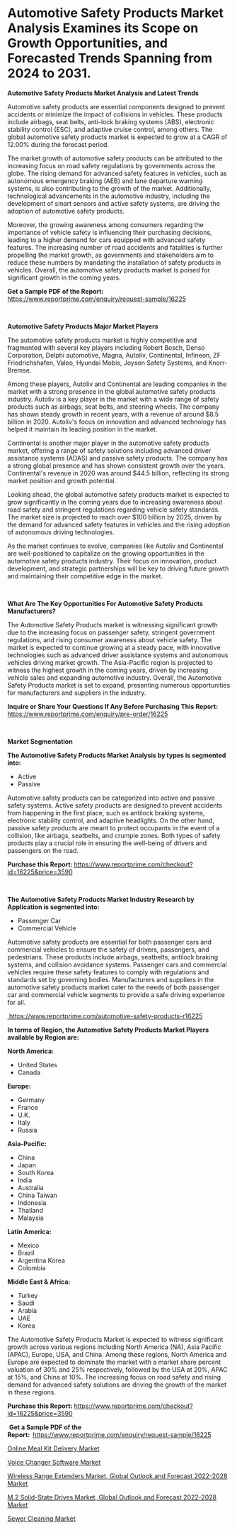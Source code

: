 <p><h1>Automotive Safety Products Market Analysis Examines its Scope on Growth Opportunities, and Forecasted Trends Spanning from 2024 to 2031.</h1></p><p><strong>Automotive Safety Products Market Analysis and Latest Trends</strong></p>
<p><p>Automotive safety products are essential components designed to prevent accidents or minimize the impact of collisions in vehicles. These products include airbags, seat belts, anti-lock braking systems (ABS), electronic stability control (ESC), and adaptive cruise control, among others. The global automotive safety products market is expected to grow at a CAGR of 12.00% during the forecast period.</p><p>The market growth of automotive safety products can be attributed to the increasing focus on road safety regulations by governments across the globe. The rising demand for advanced safety features in vehicles, such as autonomous emergency braking (AEB) and lane departure warning systems, is also contributing to the growth of the market. Additionally, technological advancements in the automotive industry, including the development of smart sensors and active safety systems, are driving the adoption of automotive safety products.</p><p>Moreover, the growing awareness among consumers regarding the importance of vehicle safety is influencing their purchasing decisions, leading to a higher demand for cars equipped with advanced safety features. The increasing number of road accidents and fatalities is further propelling the market growth, as governments and stakeholders aim to reduce these numbers by mandating the installation of safety products in vehicles. Overall, the automotive safety products market is poised for significant growth in the coming years.</p></p>
<p><strong>Get a Sample PDF of the Report:&nbsp;</strong> <a href="https://www.reportprime.com/enquiry/request-sample/16225">https://www.reportprime.com/enquiry/request-sample/16225</a></p>
<p>&nbsp;</p>
<p><strong>Automotive Safety Products Major Market Players</strong></p>
<p><p>The automotive safety products market is highly competitive and fragmented with several key players including Robert Bosch, Denso Corporation, Delphi automotive, Magna, Autoliv, Continental, Infineon, ZF Friedrichshafen, Valeo, Hyundai Mobis, Joyson Safety Systems, and Knorr-Bremse. </p><p>Among these players, Autoliv and Continental are leading companies in the market with a strong presence in the global automotive safety products industry. Autoliv is a key player in the market with a wide range of safety products such as airbags, seat belts, and steering wheels. The company has shown steady growth in recent years, with a revenue of around $8.5 billion in 2020. Autoliv's focus on innovation and advanced technology has helped it maintain its leading position in the market.</p><p>Continental is another major player in the automotive safety products market, offering a range of safety solutions including advanced driver assistance systems (ADAS) and passive safety products. The company has a strong global presence and has shown consistent growth over the years. Continental's revenue in 2020 was around $44.5 billion, reflecting its strong market position and growth potential.</p><p>Looking ahead, the global automotive safety products market is expected to grow significantly in the coming years due to increasing awareness about road safety and stringent regulations regarding vehicle safety standards. The market size is projected to reach over $100 billion by 2025, driven by the demand for advanced safety features in vehicles and the rising adoption of autonomous driving technologies.</p><p>As the market continues to evolve, companies like Autoliv and Continental are well-positioned to capitalize on the growing opportunities in the automotive safety products industry. Their focus on innovation, product development, and strategic partnerships will be key to driving future growth and maintaining their competitive edge in the market.</p></p>
<p>&nbsp;</p>
<p><strong>What Are The Key Opportunities For Automotive Safety Products Manufacturers?</strong></p>
<p><p>The Automotive Safety Products market is witnessing significant growth due to the increasing focus on passenger safety, stringent government regulations, and rising consumer awareness about vehicle safety. The market is expected to continue growing at a steady pace, with innovative technologies such as advanced driver assistance systems and autonomous vehicles driving market growth. The Asia-Pacific region is projected to witness the highest growth in the coming years, driven by increasing vehicle sales and expanding automotive industry. Overall, the Automotive Safety Products market is set to expand, presenting numerous opportunities for manufacturers and suppliers in the industry.</p></p>
<p><strong>Inquire or Share Your Questions If Any Before Purchasing This Report:</strong> <a href="https://www.reportprime.com/enquiry/pre-order/16225">https://www.reportprime.com/enquiry/pre-order/16225</a></p>
<p>&nbsp;</p>
<p><strong>Market Segmentation</strong></p>
<p><strong>The Automotive Safety Products Market Analysis by types is segmented into:</strong></p>
<p><ul><li>Active</li><li>Passive</li></ul></p>
<p><p>Automotive safety products can be categorized into active and passive safety systems. Active safety products are designed to prevent accidents from happening in the first place, such as antilock braking systems, electronic stability control, and adaptive headlights. On the other hand, passive safety products are meant to protect occupants in the event of a collision, like airbags, seatbelts, and crumple zones. Both types of safety products play a crucial role in ensuring the well-being of drivers and passengers on the road.</p></p>
<p><strong>Purchase this Report:&nbsp;</strong><a href="https://www.reportprime.com/checkout?id=16225&price=3590">https://www.reportprime.com/checkout?id=16225&price=3590</a></p>
<p>&nbsp;</p>
<p><strong>The Automotive Safety Products Market Industry Research by Application is segmented into:</strong></p>
<p><ul><li>Passenger Car</li><li>Commercial Vehicle</li></ul></p>
<p><p>Automotive safety products are essential for both passenger cars and commercial vehicles to ensure the safety of drivers, passengers, and pedestrians. These products include airbags, seatbelts, antilock braking systems, and collision avoidance systems. Passenger cars and commercial vehicles require these safety features to comply with regulations and standards set by governing bodies. Manufacturers and suppliers in the automotive safety products market cater to the needs of both passenger car and commercial vehicle segments to provide a safe driving experience for all.</p></p>
<p><a href="https://www.reportprime.com/automotive-safety-products-r16225">&nbsp;https://www.reportprime.com/automotive-safety-products-r16225</a></p>
<p><strong>In terms of Region, the Automotive Safety Products Market Players available by Region are:</strong></p>
<p>
    <p> <strong> North America: </strong>
        <ul>
            <li>United States</li>
            <li>Canada</li>
        </ul>
        </p> 
    <p> <strong> Europe: </strong>
        <ul>
            <li>Germany</li>
            <li>France</li>
            <li>U.K.</li>
            <li>Italy</li>
            <li>Russia</li>
        </ul>
        </p> 
    <p> <strong> Asia-Pacific: </strong>
        <ul>
            <li>China</li>
            <li>Japan</li>
            <li>South Korea</li>
            <li>India</li>
            <li>Australia</li>
            <li>China Taiwan</li>
            <li>Indonesia</li>
            <li>Thailand</li>
            <li>Malaysia</li>
        </ul>
        </p> 
    <p> <strong> Latin America: </strong>
        <ul>
            <li>Mexico</li>
            <li>Brazil</li>
            <li>Argentina Korea</li>
            <li>Colombia</li>
        </ul>
        </p> 
    <p> <strong> Middle East & Africa: </strong>
        <ul>
            <li>Turkey</li>
            <li>Saudi</li>
            <li>Arabia</li>
            <li>UAE</li>
            <li>Korea</li>
        </ul>
    </p>
    </p>
<p><p>The Automotive Safety Products Market is expected to witness significant growth across various regions including North America (NA), Asia Pacific (APAC), Europe, USA, and China. Among these regions, North America and Europe are expected to dominate the market with a market share percent valuation of 30% and 25% respectively, followed by the USA at 20%, APAC at 15%, and China at 10%. The increasing focus on road safety and rising demand for advanced safety solutions are driving the growth of the market in these regions.</p></p>
<p><strong>Purchase this Report: </strong><a href="https://www.reportprime.com/checkout?id=16225&price=3590">https://www.reportprime.com/checkout?id=16225&price=3590</a></p>
<p>&nbsp;<strong>Get a Sample PDF of the Report:&nbsp;&nbsp;</strong><a href="https://www.reportprime.com/enquiry/request-sample/16225">https://www.reportprime.com/enquiry/request-sample/16225</a></p>
<p><strong></strong></p>
<p><p><a href="https://github.com/marloy8/Market-Research-Report-List-6/blob/main/online-meal-kit-delivery-market.md">Online Meal Kit Delivery Market</a></p><p><a href="https://github.com/WillieWoodard/Market-Research-Report-List-6/blob/main/voice-changer-software-market.md">Voice Changer Software Market</a></p><p><a href="https://issuu.com/reportprime-2/docs/wireless-range-extenders-market-glo_8d159de7055d1f">Wireless Range Extenders Market, Global Outlook and Forecast 2022-2028 Market</a></p><p><a href="https://issuu.com/reportprime-2/docs/m2-solid-state-drives-market-global_344880411d860d">M.2 Solid-State Drives Market, Global Outlook and Forecast 2022-2028 Market</a></p><p><a href="https://medium.com/@shirleygreene26/sewer-cleaning-market-research-report-market-forecast-and-growth-prospects-with-a-steady-cagr-of-20dcebe82270">Sewer Cleaning Market</a></p></p>